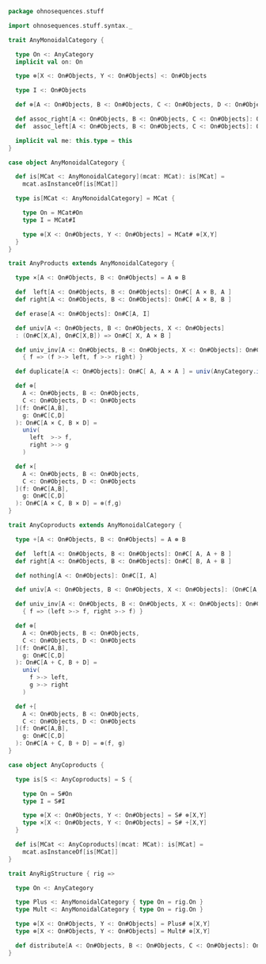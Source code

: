 
```scala
package ohnosequences.stuff

import ohnosequences.stuff.syntax._

trait AnyMonoidalCategory {

  type On <: AnyCategory
  implicit val on: On

  type ⊗[X <: On#Objects, Y <: On#Objects] <: On#Objects

  type I <: On#Objects

  def ⊗[A <: On#Objects, B <: On#Objects, C <: On#Objects, D <: On#Objects](f: On#C[A,B], g: On#C[C,D]): On#C[A ⊗ C, B ⊗ D]

  def assoc_right[A <: On#Objects, B <: On#Objects, C <: On#Objects]: On#C[ (A ⊗ B) ⊗ C, A ⊗ (B ⊗ C) ]
  def  assoc_left[A <: On#Objects, B <: On#Objects, C <: On#Objects]: On#C[ A ⊗ (B ⊗ C), (A ⊗ B) ⊗ C ]

  implicit val me: this.type = this
}

case object AnyMonoidalCategory {

  def is[MCat <: AnyMonoidalCategory](mcat: MCat): is[MCat] =
    mcat.asInstanceOf[is[MCat]]

  type is[MCat <: AnyMonoidalCategory] = MCat {

    type On = MCat#On
    type I = MCat#I

    type ⊗[X <: On#Objects, Y <: On#Objects] = MCat# ⊗[X,Y]
  }
}

trait AnyProducts extends AnyMonoidalCategory {

  type ×[A <: On#Objects, B <: On#Objects] = A ⊗ B

  def  left[A <: On#Objects, B <: On#Objects]: On#C[ A × B, A ]
  def right[A <: On#Objects, B <: On#Objects]: On#C[ A × B, B ]

  def erase[A <: On#Objects]: On#C[A, I]

  def univ[A <: On#Objects, B <: On#Objects, X <: On#Objects]
  : (On#C[X,A], On#C[X,B]) => On#C[ X, A × B ]

  def univ_inv[A <: On#Objects, B <: On#Objects, X <: On#Objects]: On#C[ X, A × B ] => (On#C[X,A], On#C[X,B]) =
    { f => (f >-> left, f >-> right) }

  def duplicate[A <: On#Objects]: On#C[ A, A × A ] = univ(AnyCategory.is(on).id, AnyCategory.is(on).id)

  def ⊗[
    A <: On#Objects, B <: On#Objects,
    C <: On#Objects, D <: On#Objects
  ](f: On#C[A,B],
    g: On#C[C,D]
  ): On#C[A × C, B × D] =
    univ(
      left  >-> f,
      right >-> g
    )

  def ×[
    A <: On#Objects, B <: On#Objects,
    C <: On#Objects, D <: On#Objects
  ](f: On#C[A,B],
    g: On#C[C,D]
  ): On#C[A × C, B × D] = ⊗(f,g)
}

trait AnyCoproducts extends AnyMonoidalCategory {

  type +[A <: On#Objects, B <: On#Objects] = A ⊗ B

  def  left[A <: On#Objects, B <: On#Objects]: On#C[ A, A + B ]
  def right[A <: On#Objects, B <: On#Objects]: On#C[ B, A + B ]

  def nothing[A <: On#Objects]: On#C[I, A]

  def univ[A <: On#Objects, B <: On#Objects, X <: On#Objects]: (On#C[A,X], On#C[B,X]) => On#C[ A + B, X ]

  def univ_inv[A <: On#Objects, B <: On#Objects, X <: On#Objects]: On#C[ A + B, X ] => (On#C[A,X], On#C[B,X]) =
    { f => (left >-> f, right >-> f) }

  def ⊗[
    A <: On#Objects, B <: On#Objects,
    C <: On#Objects, D <: On#Objects
  ](f: On#C[A,B],
    g: On#C[C,D]
  ): On#C[A + C, B + D] =
    univ(
      f >-> left,
      g >-> right
    )

  def +[
    A <: On#Objects, B <: On#Objects,
    C <: On#Objects, D <: On#Objects
  ](f: On#C[A,B],
    g: On#C[C,D]
  ): On#C[A + C, B + D] = ⊗(f, g)
}

case object AnyCoproducts {

  type is[S <: AnyCoproducts] = S {

    type On = S#On
    type I = S#I

    type ⊗[X <: On#Objects, Y <: On#Objects] = S# ⊗[X,Y]
    type ×[X <: On#Objects, Y <: On#Objects] = S# +[X,Y]
  }

  def is[MCat <: AnyCoproducts](mcat: MCat): is[MCat] =
    mcat.asInstanceOf[is[MCat]]
}

trait AnyRigStructure { rig =>

  type On <: AnyCategory

  type Plus <: AnyMonoidalCategory { type On = rig.On }
  type Mult <: AnyMonoidalCategory { type On = rig.On }

  type ⊕[X <: On#Objects, Y <: On#Objects] = Plus# ⊗[X,Y]
  type ⊗[X <: On#Objects, Y <: On#Objects] = Mult# ⊗[X,Y]

  def distribute[A <: On#Objects, B <: On#Objects, C <: On#Objects]: On#C[ (A ⊕ B) ⊗ C, (A ⊗ C) ⊕ (B ⊗ C) ]
}

```




[test/scala/categories.scala]: ../../test/scala/categories.scala.md
[main/scala/monoidalCategories.scala]: monoidalCategories.scala.md
[main/scala/distributiveLaws.scala]: distributiveLaws.scala.md
[main/scala/package.scala]: package.scala.md
[main/scala/monads.scala]: monads.scala.md
[main/scala/syntax/package.scala]: syntax/package.scala.md
[main/scala/syntax/functors.scala]: syntax/functors.scala.md
[main/scala/syntax/categories.scala]: syntax/categories.scala.md
[main/scala/monoidalFunctors.scala]: monoidalFunctors.scala.md
[main/scala/kleisliCoproducts.scala]: kleisliCoproducts.scala.md
[main/scala/functors.scala]: functors.scala.md
[main/scala/naturalTransformations.scala]: naturalTransformations.scala.md
[main/scala/kleisli.scala]: kleisli.scala.md
[main/scala/categories.scala]: categories.scala.md